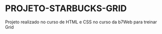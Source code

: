 # PROJETO-STARBUCKS-GRID
Projeto realizado no curso de HTML e CSS no curso da b7Web para treinar Grid

